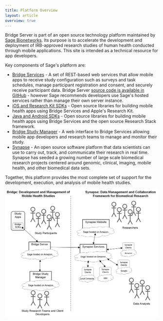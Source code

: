 ```yaml
---
title: Platform Overview
layout: article
overview: true
---
```


<div class="ui positive message">
<p>Bridge Server is part of an open source technology platform maintained by <a href="http://sagebase.org">Sage Bionetworks</a>.  Its purpose is to accelerate the development and deployment of IRB-approved research studies of human health conducted through mobile applications.  This site is intended as a technical resource for app developers.</p>

<p>Key components of Sage's platform are:</p>

<ul>
    <li>
        <a href="http://developer.sagebridge.org/articles/rest.html">Bridge Services</a> - A set of REST-based web services that allow mobile apps to receive study configuration such as surveys and task schedules, manage participant registration and consent, and securely receive participant data.  Bridge Server <a href="https://github.com/Sage-Bionetworks/BridgePF">source code is available in GitHub</a> - however Sage recommends developers use Sage's hosted services rather than manage their own server instance.
    </li>
    <li>
        <a href="http://developer.sagebridge.org/articles/ios.html">iOS and Research Kit SDKs</a> - Open source libraries for building mobile health apps using Bridge Services and Apple's Research Kit.
    </li>
	<li>
		<a href="http://developer.sagebridge.org/articles/android.html">Java and Android SDKs</a> - Open source libraries for building mobile health apps using Bridge Services and the open source Research Stack framework.
	</li>
	<li>
		<a href="https://research.sagebridge.org/">Bridge Study Manager</a> - A web interface to Bridge Services allowing mobile app developers and research teams to manage and monitor their study.
	</li>
	<li>
		<a href="https://synapse.org">Synapse</a> - An open source software platform that data scientists can use to carry out, track, and communicate their research in real time. Synapse has seeded a growing number of large scale biomedical research projects centered around genomic, clinical, imaging, mobile health, and other biomedical data sets.
	</li>
</ul>
</div>

Together, this platform provides the most complete set of support for the development, execution, and analysis of mobile health studies.

![Sage Platform](/images/Bridge%20-%20Sage%20Overview.png)

